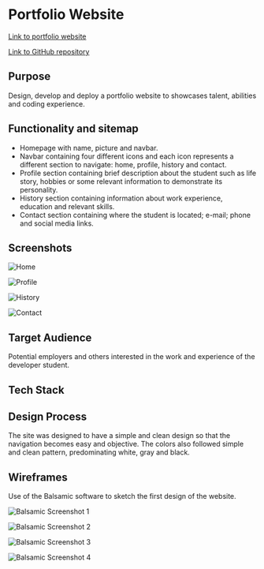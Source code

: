 # Portfolio Website

[Link to portfolio website](https://jessicaribeiroalves.github.io/portfolio-website/)

[Link to GitHub repository](https://github.com/jessicaribeiroalves/portfolio-website)

## Purpose

Design, develop and deploy a portfolio website to showcases talent, abilities and coding experience.

## Functionality and sitemap

- Homepage with name, picture and navbar.
- Navbar containing four different icons and each icon represents a different section to navigate: home, profile, history and contact.
- Profile section containing brief description about the student such as life story, hobbies or some relevant information to demonstrate its personality.
- History section containing information about work experience, education and relevant skills.
- Contact section containing where the student is located; e-mail; phone and social media links.

## Screenshots

![Home](https://github.com/jessicaribeiroalves/portfolio-website/blob/master/images/Home%20Screenshot.png)


![Profile](https://github.com/jessicaribeiroalves/portfolio-website/blob/master/images/Profile%20Screenshot.png)


![History](https://github.com/jessicaribeiroalves/portfolio-website/blob/master/images/History%20Screenshot.png)


![Contact](https://github.com/jessicaribeiroalves/portfolio-website/blob/master/images/Contact%20Screenshot.png)

## Target Audience

Potential employers and others interested in the work and experience of the developer student.

## Tech Stack

## Design Process

The site was designed to have a simple and clean design so that the navigation becomes easy and objective. The colors also followed simple and clean pattern, predominating white, gray and black.

## Wireframes

Use of the Balsamic software to sketch the first design of the website.

![Balsamic Screenshot 1](https://github.com/jessicaribeiroalves/portfolio-website/blob/master/images/balsamic%201.png)

![Balsamic Screenshot 2](https://github.com/jessicaribeiroalves/portfolio-website/blob/master/images/balsamic%202.png)


![Balsamic Screenshot 3](https://github.com/jessicaribeiroalves/portfolio-website/blob/master/images/balsamic%203.png)


![Balsamic Screenshot 4](https://github.com/jessicaribeiroalves/portfolio-website/blob/master/images/balsamic%204.png)


